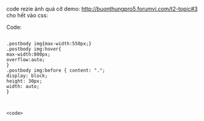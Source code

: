 code rezie ảnh quá cỡ
demo: http://buonthungpro5.forumvi.com/t2-topic#3
cho hết vào css:

Code:

```

.postbody img{max-width:550px;}
.postbody img:hover{
max-width:800px;
overflow:auto;
}
.postbody img:before { content: ".";
display: block;
height: 30px;
width: auto;
}



<code>